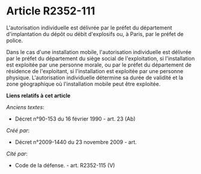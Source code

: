 # Article R2352-111

L'autorisation individuelle est délivrée par le préfet du département d'implantation du dépôt ou débit d'explosifs ou, à
Paris, par le préfet de police.

Dans le cas d'une installation mobile, l'autorisation individuelle est délivrée par le préfet du département du siège social
de l'exploitation, si l'installation est exploitée par une personne morale, ou par le préfet du département de résidence de
l'exploitant, si l'installation est exploitée par une personne physique. L'autorisation individuelle détermine sa durée de
validité et la zone géographique où l'installation mobile peut être exploitée.

**Liens relatifs à cet article**

_Anciens textes_:

  - Décret n°90-153 du 16 février 1990 - art. 23 (Ab)

_Créé par_:

  - Décret n°2009-1440 du 23 novembre 2009 - art.

_Cité par_:

  - Code de la défense. - art. R2352-115 (V)
